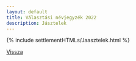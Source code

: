 ```yaml
---
layout: default
title: Választási névjegyzék 2022
description: Jásztelek
---
```


{% include settlementHTMLs/Jaasztelek.html %}

[Vissza](../)